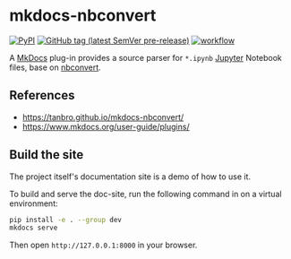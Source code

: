 # mkdocs-nbconvert

[![PyPI](https://img.shields.io/pypi/v/mkdocs-nbconvert.svg)](https://pypi.org/project/mkdocs-nbconvert/)
[![GitHub tag (latest SemVer pre-release)](https://img.shields.io/github/v/tag/tanbro/mkdocs-nbconvert)](https://github.com/tanbro/mkdocs-nbconvert)
[![workflow](https://github.com/tanbro/mkdocs-nbconvert/actions/workflows/workflow.yml/badge.svg)](https://github.com/tanbro/mkdocs-nbconvert/actions/workflows/workflow.yml)

A [MkDocs][] plug-in provides a source parser for `*.ipynb` [Jupyter][] Notebook files, base on [nbconvert][].

## References

- <https://tanbro.github.io/mkdocs-nbconvert/>
- <https://www.mkdocs.org/user-guide/plugins/>

## Build the site

The project itself's documentation site is a demo of how to use it.

To build and serve the doc-site, run the following command in on a virtual environment:

```bash
pip install -e . --group dev
mkdocs serve
```

Then open `http://127.0.0.1:8000` in your browser.

[MkDocs]: http://www.mkdocs.org/
[Jupyter]: https://jupyter.org/
[nbconvert]: https://pypi.org/project/nbconvert/
